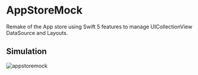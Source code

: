 # AppStoreMock
Remake of the App store using Swift 5 features to manage UICollectionView DataSource and Layouts.

## Simulation

![appstoremock](https://user-images.githubusercontent.com/43827399/68908032-28dda000-0707-11ea-9835-8bb8514ebfa3.gif)
